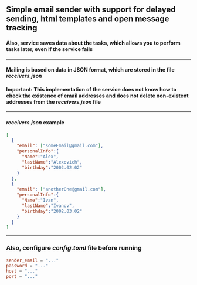 ## Simple email sender with support for delayed sending, html templates and open message tracking
#### Also, service saves data about the tasks, which allows you to perform tasks later, even if the service fails
---
#### Mailing is based on data in JSON format, which are stored in the file ***receivers.json***
#### **Important**: This implementation of the service **does not** know how to check the existence of email addresses and **does not** delete non-existent addresses from the ***receivers.json*** file
---
#### ***receivers.json*** example
```json
[
  {
    "email": ["someEmail@gmail.com"],
    "personalInfo":{
      "Name":"Alex",
      "lastName":"Alexovich",
      "birthday":"2002.02.02"
    }
  },
  {
    "email": ["anotherOne@gmail.com"],
    "personalInfo":{
      "Name":"Ivan",
      "lastName":"Ivanov",
      "birthday":"2002.03.02"
    }
  }
]
```
---
### Also, configure ***config.toml*** file before running 
```toml
sender_email = "..."
password = "..."
host = "..."
port = "..."
```
